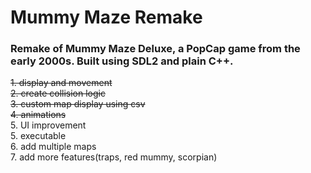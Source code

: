 # Mummy Maze Remake

### Remake of Mummy Maze Deluxe, a PopCap game from the early 2000s. Built using SDL2 and plain C++.

<s>1. display and movement</s><br>
<s>2. create collision logic</s><br>
<s>3. custom map display using csv</s><br>
<s>4. animations</s><br>
5. UI improvement<br>
5. executable<br>
6. add multiple maps<br>
7. add more features(traps, red mummy, scorpian)<br>
